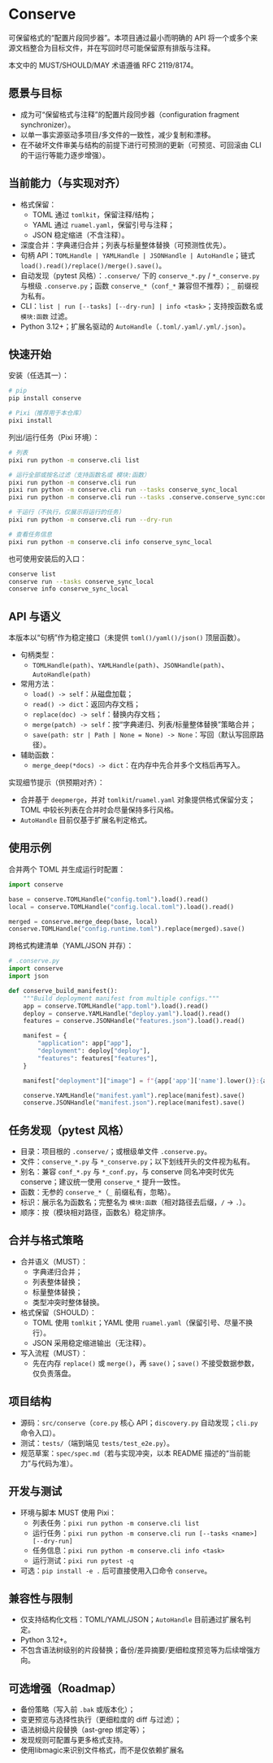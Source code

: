 # Conserve

可保留格式的“配置片段同步器”。本项目通过最小而明确的 API 将一个或多个来源文档整合为目标文件，并在写回时尽可能保留原有排版与注释。

本文中的 MUST/SHOULD/MAY 术语遵循 RFC 2119/8174。

## 愿景与目标

- 成为可“保留格式与注释”的配置片段同步器（configuration fragment synchronizer）。
- 以单一事实源驱动多项目/多文件的一致性，减少复制和漂移。
- 在不破坏文件审美与结构的前提下进行可预测的更新（可预览、可回滚由 CLI 的干运行等能力逐步增强）。

## 当前能力（与实现对齐）

- 格式保留：
  - TOML 通过 `tomlkit`，保留注释/结构；
  - YAML 通过 `ruamel.yaml`，保留引号与注释；
  - JSON 稳定缩进（不含注释）。
- 深度合并：字典递归合并；列表与标量整体替换（可预测性优先）。
- 句柄 API：`TOMLHandle | YAMLHandle | JSONHandle | AutoHandle`；链式 `load().read()/replace()/merge().save()`。
- 自动发现（pytest 风格）：`.conserve/` 下的 `conserve_*.py` / `*_conserve.py` 与根级 `.conserve.py`；函数 `conserve_*`（`conf_*` 兼容但不推荐）；`_` 前缀视为私有。
- CLI：`list | run [--tasks] [--dry-run] | info <task>`；支持按函数名或 `模块:函数` 过滤。
- Python 3.12+；扩展名驱动的 `AutoHandle`（`.toml/.yaml/.yml/.json`）。

## 快速开始

安装（任选其一）：

```bash
# pip
pip install conserve

# Pixi（推荐用于本仓库）
pixi install
```

列出/运行任务（Pixi 环境）：

```bash
# 列表
pixi run python -m conserve.cli list

# 运行全部或按名过滤（支持函数名或 模块:函数）
pixi run python -m conserve.cli run
pixi run python -m conserve.cli run --tasks conserve_sync_local
pixi run python -m conserve.cli run --tasks .conserve.conserve_sync:conserve_sync_local

# 干运行（不执行，仅展示将运行的任务）
pixi run python -m conserve.cli run --dry-run

# 查看任务信息
pixi run python -m conserve.cli info conserve_sync_local
```

也可使用安装后的入口：

```bash
conserve list
conserve run --tasks conserve_sync_local
conserve info conserve_sync_local
```

## API 与语义

本版本以“句柄”作为稳定接口（未提供 `toml()/yaml()/json()` 顶层函数）。

- 句柄类型：
  - `TOMLHandle(path)`、`YAMLHandle(path)`、`JSONHandle(path)`、`AutoHandle(path)`
- 常用方法：
  - `load() -> self`：从磁盘加载；
  - `read() -> dict`：返回内存文档；
  - `replace(doc) -> self`：替换内存文档；
  - `merge(patch) -> self`：按“字典递归、列表/标量整体替换”策略合并；
  - `save(path: str | Path | None = None) -> None`：写回（默认写回原路径）。
- 辅助函数：
  - `merge_deep(*docs) -> dict`：在内存中先合并多个文档后再写入。

实现细节提示（供预期对齐）：

- 合并基于 `deepmerge`，并对 `tomlkit`/`ruamel.yaml` 对象提供格式保留分支；TOML 中较长列表在合并时会尽量保持多行风格。
- `AutoHandle` 目前仅基于扩展名判定格式。

## 使用示例

合并两个 TOML 并生成运行时配置：

```python
import conserve

base = conserve.TOMLHandle("config.toml").load().read()
local = conserve.TOMLHandle("config.local.toml").load().read()

merged = conserve.merge_deep(base, local)
conserve.TOMLHandle("config.runtime.toml").replace(merged).save()
```

跨格式构建清单（YAML/JSON 并存）：

```python
# .conserve.py
import conserve
import json

def conserve_build_manifest():
    """Build deployment manifest from multiple configs."""
    app = conserve.TOMLHandle("app.toml").load().read()
    deploy = conserve.YAMLHandle("deploy.yaml").load().read()
    features = conserve.JSONHandle("features.json").load().read()

    manifest = {
        "application": app["app"],
        "deployment": deploy["deploy"],
        "features": features["features"],
    }

    manifest["deployment"]["image"] = f"{app['app']['name'].lower()}:{app['app']['version']}"

    conserve.YAMLHandle("manifest.yaml").replace(manifest).save()
    conserve.JSONHandle("manifest.json").replace(manifest).save()
```

## 任务发现（pytest 风格）

- 目录：项目根的 `.conserve/`；或根级单文件 `.conserve.py`。
- 文件：`conserve_*.py` 与 `*_conserve.py`；以下划线开头的文件视为私有。
- 别名：兼容 `conf_*.py` 与 `*_conf.py`，与 conserve 同名冲突时优先 conserve；建议统一使用 `conserve_*` 提升一致性。
- 函数：无参的 `conserve_*`（`_` 前缀私有，忽略）。
- 标识：展示名为函数名；完整名为 `模块:函数`（相对路径去后缀，`/` → `.`）。
- 顺序：按（模块相对路径，函数名）稳定排序。

## 合并与格式策略

- 合并语义（MUST）：
  - 字典递归合并；
  - 列表整体替换；
  - 标量整体替换；
  - 类型冲突时整体替换。
- 格式保留（SHOULD）：
  - TOML 使用 `tomlkit`；YAML 使用 `ruamel.yaml`（保留引号、尽量不换行）。
  - JSON 采用稳定缩进输出（无注释）。
- 写入流程（MUST）：
  - 先在内存 `replace()` 或 `merge()`，再 `save()`；`save()` 不接受数据参数，仅负责落盘。

## 项目结构

- 源码：`src/conserve`（`core.py` 核心 API；`discovery.py` 自动发现；`cli.py` 命令入口）。
- 测试：`tests/`（端到端见 `tests/test_e2e.py`）。
- 规范草案：`spec/spec.md`（若与实现冲突，以本 README 描述的“当前能力”与代码为准）。

## 开发与测试

- 环境与脚本 MUST 使用 Pixi：
  - 列表任务：`pixi run python -m conserve.cli list`
  - 运行任务：`pixi run python -m conserve.cli run [--tasks <name>] [--dry-run]`
  - 任务信息：`pixi run python -m conserve.cli info <task>`
  - 运行测试：`pixi run pytest -q`
- 可选：`pip install -e .` 后可直接使用入口命令 `conserve`。

## 兼容性与限制

- 仅支持结构化文档：TOML/YAML/JSON；`AutoHandle` 目前通过扩展名判定。
- Python 3.12+。
- 不包含语法树级别的片段替换；备份/差异摘要/更细粒度预览等为后续增强方向。

## 可选增强（Roadmap）

- 备份策略（写入前 `.bak` 或版本化）；
- 变更预览与选择性执行（更细粒度的 diff 与过滤）；
- 语法树级片段替换（ast-grep 绑定等）；
- 发现规则可配置与更多格式支持。
- 使用libmagic来识别文件格式，而不是仅依赖扩展名 


